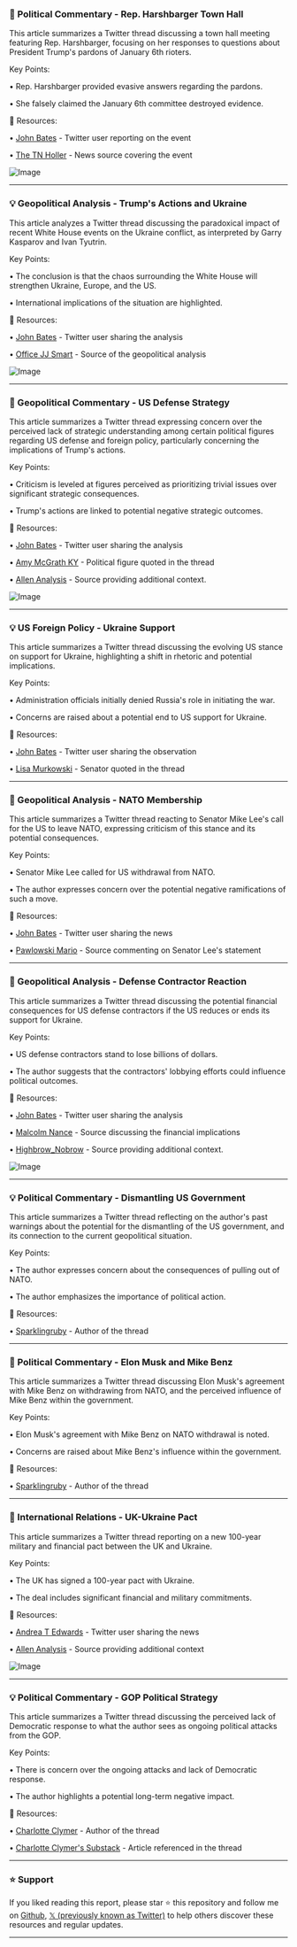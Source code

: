 ### 🤖 Political Commentary - Rep. Harshbarger Town Hall

This article summarizes a Twitter thread discussing a town hall meeting featuring Rep. Harshbarger, focusing on her responses to questions about President Trump's pardons of January 6th rioters.

Key Points:

• Rep. Harshbarger provided evasive answers regarding the pardons.

• She falsely claimed the January 6th committee destroyed evidence.


🔗 Resources:

• [John Bates](https://x.com/johnbates) - Twitter user reporting on the event

• [The TN Holler](https://x.com/TheTNHoller) - News source covering the event

![Image](https://pbs.twimg.com/amplify_video_thumb/1896030936518582272/img/ExBHYl9I81kU6LEF.jpg)


---

### 💡 Geopolitical Analysis - Trump's Actions and Ukraine

This article analyzes a Twitter thread discussing the paradoxical impact of recent White House events on the Ukraine conflict, as interpreted by Garry Kasparov and Ivan Tyutrin.

Key Points:

• The conclusion is that the chaos surrounding the White House will strengthen Ukraine, Europe, and the US.

• International implications of the situation are highlighted.


🔗 Resources:

• [John Bates](https://x.com/johnbates) - Twitter user sharing the analysis

• [Office JJ Smart](https://x.com/officejjsmart) - Source of the geopolitical analysis

![Image](https://pbs.twimg.com/media/Gk_ehNwWkAA15hq?format=jpg&name=small)


---

### 🤖 Geopolitical Commentary - US Defense Strategy

This article summarizes a Twitter thread expressing concern over the perceived lack of strategic understanding among certain political figures regarding US defense and foreign policy, particularly concerning the implications of Trump's actions.

Key Points:

• Criticism is leveled at figures perceived as prioritizing trivial issues over significant strategic consequences.

• Trump's actions are linked to potential negative strategic outcomes.


🔗 Resources:

• [John Bates](https://x.com/johnbates) - Twitter user sharing the analysis

• [Amy McGrath KY](https://x.com/AmyMcGrathKY) - Political figure quoted in the thread

• [Allen Analysis](https://x.com/allenanalysis) - Source providing additional context.

![Image](https://pbs.twimg.com/media/Gk-onE1XEAAHgDf?format=jpg&name=small)


---

### 💡 US Foreign Policy - Ukraine Support

This article summarizes a Twitter thread discussing the evolving US stance on support for Ukraine, highlighting a shift in rhetoric and potential implications.

Key Points:

• Administration officials initially denied Russia's role in initiating the war.

• Concerns are raised about a potential end to US support for Ukraine.


🔗 Resources:

• [John Bates](https://x.com/johnbates) - Twitter user sharing the observation

• [Lisa Murkowski](https://x.com/lisamurkowski) - Senator quoted in the thread


---

### 🤖 Geopolitical Analysis - NATO Membership

This article summarizes a Twitter thread reacting to Senator Mike Lee's call for the US to leave NATO, expressing criticism of this stance and its potential consequences.

Key Points:

• Senator Mike Lee called for US withdrawal from NATO.

• The author expresses concern over the potential negative ramifications of such a move.


🔗 Resources:

• [John Bates](https://x.com/johnbates) - Twitter user sharing the news

• [Pawlowski Mario](https://x.com/PawlowskiMario) - Source commenting on Senator Lee's statement


---

### 🤖  Geopolitical Analysis - Defense Contractor Reaction

This article summarizes a Twitter thread discussing the potential financial consequences for US defense contractors if the US reduces or ends its support for Ukraine.

Key Points:

• US defense contractors stand to lose billions of dollars.

• The author suggests that the contractors' lobbying efforts could influence political outcomes.


🔗 Resources:

• [John Bates](https://x.com/johnbates) - Twitter user sharing the analysis

• [Malcolm Nance](https://x.com/MalcolmNance) - Source discussing the financial implications

• [Highbrow_Nobrow](https://x.com/highbrow_nobrow) - Source providing additional context.

![Image](https://pbs.twimg.com/media/Gk_bW4JWkAASIkO?format=jpg&name=small)


---

### 💡 Political Commentary - Dismantling US Government

This article summarizes a Twitter thread reflecting on the author's past warnings about the potential for the dismantling of the US government, and its connection to the current geopolitical situation.


Key Points:

• The author expresses concern about the consequences of pulling out of NATO.

• The author emphasizes the importance of political action.


🔗 Resources:

• [Sparklingruby](https://x.com/sparklingruby) - Author of the thread


---

### 🤖 Political Commentary - Elon Musk and Mike Benz

This article summarizes a Twitter thread discussing Elon Musk's agreement with Mike Benz on withdrawing from NATO, and the perceived influence of Mike Benz within the government.

Key Points:

• Elon Musk's agreement with Mike Benz on NATO withdrawal is noted.

• Concerns are raised about Mike Benz's influence within the government.


🔗 Resources:

• [Sparklingruby](https://x.com/sparklingruby) - Author of the thread


---

### 🤖 International Relations - UK-Ukraine Pact

This article summarizes a Twitter thread reporting on a new 100-year military and financial pact between the UK and Ukraine.

Key Points:

• The UK has signed a 100-year pact with Ukraine.

• The deal includes significant financial and military commitments.


🔗 Resources:

• [Andrea T Edwards](https://x.com/AndreaTEdwards) - Twitter user sharing the news

• [Allen Analysis](https://x.com/allenanalysis) - Source providing additional context

![Image](https://pbs.twimg.com/amplify_video_thumb/1895961405649465344/img/zNV0hrsWSuNURA_4.jpg)


---

### 💡 Political Commentary - GOP Political Strategy

This article summarizes a Twitter thread discussing the perceived lack of Democratic response to what the author sees as ongoing political attacks from the GOP.

Key Points:

• There is concern over the ongoing attacks and lack of Democratic response.

• The author highlights a potential long-term negative impact.


🔗 Resources:

• [Charlotte Clymer](https://x.com/cmclymer) - Author of the thread

• [Charlotte Clymer's Substack](https://charlotteclymer.substack.com/p/you-ask-me-how-im-doing-part-iii) - Article referenced in the thread


---

### ⭐️ Support

If you liked reading this report, please star ⭐️ this repository and follow me on [Github](https://github.com/Drix10), [𝕏 (previously known as Twitter)](https://x.com/DRIX_10_) to help others discover these resources and regular updates.

---